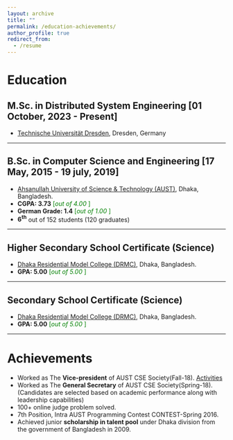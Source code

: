 ```yaml
---
layout: archive
title: ""
permalink: /education-achievements/
author_profile: true
redirect_from:
  - /resume
---
```


# Education

## M.Sc. in Distributed System Engineering [01 October, 2023 - Present]
- [Technische Universität Dresden](https://tu-dresden.de/), Dresden, Germany

---
## B.Sc. in Computer Science and Engineering [17 May, 2015 - 19 july, 2019]
- [Ahsanullah University of Science & Technology (AUST)](http://aust.edu/), Dhaka, Bangladesh.
- **CGPA: 3.73** <span style ="color:Green"> [*out of 4.00* ] </span>
- **German Grade: 1.4** <span style ="color:Green"> [*out of 1.00* ] </span>
- **6<sup>th</sup>** out of 152 students (120 graduates)

---
## Higher Secondary School Certificate (Science)
- [Dhaka Residential Model College (DRMC)](http://drmc.edu.bd/), Dhaka, Bangladesh.
- **GPA: 5.00** <span style ="color:Green"> [*out of 5.00* ] </span>

---
## Secondary School Certificate (Science)
- [Dhaka Residential Model College (DRMC)](http://drmc.edu.bd/), Dhaka, Bangladesh.
- **GPA: 5.00** <span style ="color:Green"> [*out of 5.00* ] </span>

---


# Achievements

- Worked as The **Vice-president** of AUST CSE Society(Fall-18). [Activities](https://ahsanulbariromi.github.io/ahsanul-bari.github.io/activities/)<br />
- Worked as The **General Secretary** of AUST CSE Society(Spring-18).
  (Candidates are selected based on academic performance along with leadership capabilities)
- 100+ online judge problem solved.
- 7th Position, Intra AUST Programming Contest CONTEST-Spring 2016.
- Achieved junior **scholarship in talent pool** under Dhaka division from the government of Bangladesh in 2009.




